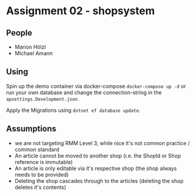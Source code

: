 # Assignment 02 - shopsystem

## People

* Marion Hölzl
* Michael Amann

## Using

Spin up the demo container via docker-compose `docker-compose up -d` or run your own database and change the connection-string in the `apsettings.Development.json`.

Apply the Migrations using `dotnet ef database update`.

## Assumptions

* we are not targeting RMM Level 3, while nice it's not common practice / common standard
* An article cannot be moved to another shop (i.e. the ShopId or Shop reference is immutable)
* An article is only editable via it's respective shop (the shop always needs to be provided)
* Deleting the shop cascades through to the articles (deleting the shop deletes it's contents)